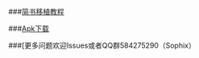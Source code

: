 ###[简书移植教程](http://www.jianshu.com/p/ceb3b129d15f)

###[Apk下载]()

###[更多问题欢迎Issues或者QQ群584275290（Sophix）
